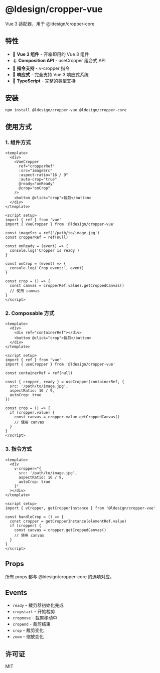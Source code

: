 # @ldesign/cropper-vue

Vue 3 适配器，用于 @ldesign/cropper-core

## 特性

- 🎯 **Vue 3 组件** - 开箱即用的 Vue 3 组件
- 🪝 **Composition API** - useCropper 组合式 API
- 📌 **指令支持** - v-cropper 指令
- 🔄 **响应式** - 完全支持 Vue 3 响应式系统
- 🎨 **TypeScript** - 完整的类型支持

## 安装

```bash
npm install @ldesign/cropper-vue @ldesign/cropper-core
```

## 使用方式

### 1. 组件方式

```vue
<template>
  <div>
    <VueCropper
      ref="cropperRef"
      :src="imageSrc"
      :aspect-ratio="16 / 9"
      :auto-crop="true"
      @ready="onReady"
      @crop="onCrop"
    />
    <button @click="crop">裁剪</button>
  </div>
</template>

<script setup>
import { ref } from 'vue'
import { VueCropper } from '@ldesign/cropper-vue'

const imageSrc = ref('/path/to/image.jpg')
const cropperRef = ref(null)

const onReady = (event) => {
  console.log('Cropper is ready')
}

const onCrop = (event) => {
  console.log('Crop event:', event)
}

const crop = () => {
  const canvas = cropperRef.value?.getCroppedCanvas()
  // 使用 canvas
}
</script>
```

### 2. Composable 方式

```vue
<template>
  <div>
    <div ref="containerRef"></div>
    <button @click="crop">裁剪</button>
  </div>
</template>

<script setup>
import { ref } from 'vue'
import { useCropper } from '@ldesign/cropper-vue'

const containerRef = ref(null)

const { cropper, ready } = useCropper(containerRef, {
  src: '/path/to/image.jpg',
  aspectRatio: 16 / 9,
  autoCrop: true
})

const crop = () => {
  if (cropper.value) {
    const canvas = cropper.value.getCroppedCanvas()
    // 使用 canvas
  }
}
</script>
```

### 3. 指令方式

```vue
<template>
  <div
    v-cropper="{
      src: '/path/to/image.jpg',
      aspectRatio: 16 / 9,
      autoCrop: true
    }"
  ></div>
</template>

<script setup>
import { vCropper, getCropperInstance } from '@ldesign/cropper-vue'

const handleCrop = () => {
  const cropper = getCropperInstance(elementRef.value)
  if (cropper) {
    const canvas = cropper.getCroppedCanvas()
    // 使用 canvas
  }
}
</script>
```

## Props

所有 props 都与 @ldesign/cropper-core 的选项对应。

## Events

- `ready` - 裁剪器初始化完成
- `cropstart` - 开始裁剪
- `cropmove` - 裁剪移动中
- `cropend` - 裁剪结束
- `crop` - 裁剪变化
- `zoom` - 缩放变化

## 许可证

MIT

